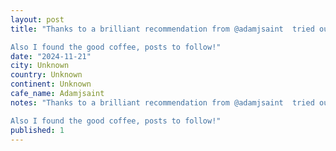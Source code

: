 ```yaml
---
layout: post
title: "Thanks to a brilliant recommendation from @adamjsaint  tried out some amazing pizza in Greenpoint BK. 

Also I found the good coffee, posts to follow!"
date: "2024-11-21"
city: Unknown
country: Unknown
continent: Unknown
cafe_name: Adamjsaint
notes: "Thanks to a brilliant recommendation from @adamjsaint  tried out some amazing pizza in Greenpoint BK. 

Also I found the good coffee, posts to follow!"
published: 1
---
```

